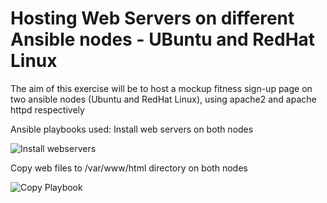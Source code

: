 # Hosting Web Servers on different Ansible nodes - UBuntu and RedHat Linux

The aim of this exercise will be to host a mockup fitness sign-up page on two ansible nodes (Ubuntu and RedHat Linux), using apache2 and apache httpd respectively

Ansible playbooks used:
Install web servers on both nodes

![Install webservers](./playbooks/install_web_servers.yml)

Copy  web files to /var/www/html directory on both nodes

![Copy Playbook](./playbooks/ansible_copy_files.yml)

